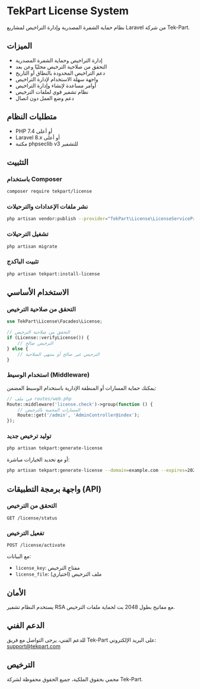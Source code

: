 # TekPart License System

نظام حماية الشفرة المصدرية وإدارة التراخيص لمشاريع Laravel من شركة Tek-Part.

## الميزات

* إدارة التراخيص وحماية الشفرة المصدرية
* التحقق من صلاحية الترخيص محليًا وعن بعد
* دعم التراخيص المحدودة بالنطاق أو التاريخ
* واجهة سهلة الاستخدام لإدارة التراخيص
* أوامر مساعدة لإنشاء وإدارة التراخيص
* نظام تشفير قوي لملفات الترخيص
* دعم وضع العمل دون اتصال

## متطلبات النظام

* PHP 7.4 أو أعلى
* Laravel 8.x أو أعلى
* مكتبة phpseclib v3 للتشفير

## التثبيت

### باستخدام Composer

```bash
composer require tekpart/license
```

### نشر ملفات الإعدادات والترحيلات

```bash
php artisan vendor:publish --provider="TekPart\License\LicenseServiceProvider"
```

### تشغيل الترحيلات

```bash
php artisan migrate
```

### تثبيت الباكدج

```bash
php artisan tekpart:install-license
```

## الاستخدام الأساسي

### التحقق من صلاحية الترخيص

```php
use TekPart\License\Facades\License;

// التحقق من صلاحية الترخيص
if (License::verifyLicense()) {
    // الترخيص صالح
} else {
    // الترخيص غير صالح أو منتهي الصلاحية
}
```

### استخدام الوسيط (Middleware)

يمكنك حماية المسارات أو المنطقة الإدارية باستخدام الوسيط المضمن:

```php
// في ملف routes/web.php
Route::middleware('license.check')->group(function () {
    // المسارات المحمية بالترخيص
    Route::get('/admin', 'AdminController@index');
});
```

### توليد ترخيص جديد

```bash
php artisan tekpart:generate-license
```

أو مع تحديد الخيارات مباشرة:

```bash
php artisan tekpart:generate-license --domain=example.com --expires=2023-12-31 --owner="اسم الشركة" --email=email@example.com
```

## واجهة برمجة التطبيقات (API)

### التحقق من الترخيص

```
GET /license/status
```

### تفعيل الترخيص

```
POST /license/activate
```

مع البيانات:
- `license_key`: مفتاح الترخيص
- `license_file`: ملف الترخيص (اختياري)

## الأمان

يستخدم النظام تشفير RSA مع مفاتيح بطول 2048 بت لحماية ملفات الترخيص.

## الدعم الفني

للدعم الفني، يرجى التواصل مع فريق Tek-Part على البريد الإلكتروني: support@tekpart.com

## الترخيص

محمي بحقوق الملكية، جميع الحقوق محفوظة لشركة Tek-Part. 
